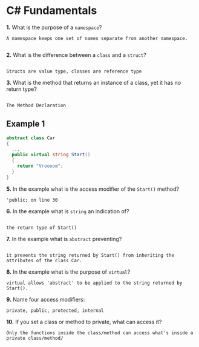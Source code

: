 # C# Fundamentals


**1.** What is the purpose of a `namespace`?

```
A namespace keeps one set of names separate from another namespace. 


```
**2.** What is the difference between a `class` and a `struct`?

```

Structs are value type, classes are reference type

```
**3.** What is the method that returns an instance of a class, yet it has no return type?

```

The Method Declaration

```
## Example 1
```c#
abstract class Car
{
  ...
  public virtual string Start()
  {
    return "Vroooom";
  }
}
```
**5.** In the example what is the access modifier of the `Start()` method?

```
'public; on line 30

```
**6.** In the example what is `string` an indication of?

```

the return type of Start()

```
**7.** In the example what is `abstract` preventing?

```

it prevents the string returned by Start() from inheriting the attributes of the class Car.

```
**8.** In the example what is the purpose of `virtual`?

```
virtual allows 'abstract' to be applied to the string returned by Start().

```
**9.** Name four access modifiers:

```
private, public, protected, internal

```
**10.** If you set a class or method to private, what can access it?

```
Only the functions inside the class/method can access what's inside a private class/method/

```